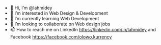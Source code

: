 - 👋 Hi, I’m @lahmidey
- 👀 I’m interested in Web Design & Development
- 🌱 I’m currently learning Web Development
- 💞️ I’m looking to collaborate on Web design jobs
- 📫 How to reach me on LinkedIn https://linkedin.com/in/lahmidey and Facebook https://facebook.com/olowo.kurrency

<!---
lahmidey/lahmidey is a ✨ special ✨ repository because its `README.md` (this file) appears on your GitHub profile.
You can click the Preview link to take a look at your changes.
--->

